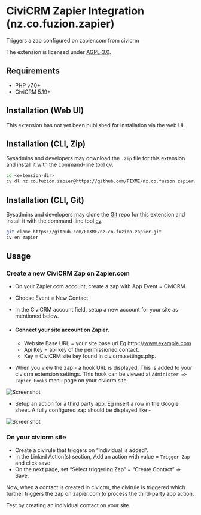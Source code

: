 # CiviCRM Zapier Integration (nz.co.fuzion.zapier)

Triggers a zap configured on zapier.com from civicrm

The extension is licensed under [AGPL-3.0](LICENSE.txt).

## Requirements

* PHP v7.0+
* CiviCRM 5.19+

## Installation (Web UI)

This extension has not yet been published for installation via the web UI.

## Installation (CLI, Zip)

Sysadmins and developers may download the `.zip` file for this extension and
install it with the command-line tool [cv](https://github.com/civicrm/cv).

```bash
cd <extension-dir>
cv dl nz.co.fuzion.zapier@https://github.com/FIXME/nz.co.fuzion.zapier/archive/master.zip
```

## Installation (CLI, Git)

Sysadmins and developers may clone the [Git](https://en.wikipedia.org/wiki/Git) repo for this extension and
install it with the command-line tool [cv](https://github.com/civicrm/cv).

```bash
git clone https://github.com/FIXME/nz.co.fuzion.zapier.git
cv en zapier
```

## Usage

### Create a new CiviCRM Zap on Zapier.com
- On your Zapier.com account, create a zap with App Event = CiviCRM.
- Choose Event = New Contact
- In the CiviCRM account field, setup a new account for your site as mentioned below.

- #### Connect your site account on Zapier.
    - Website Base URL = your site base url Eg http:://www.example.com
    - Api Key = api key of the permissioned contact.
    - Key = CiviCRM site key found in civicrm.settings.php.

- When you view the zap - a hook URL is displayed. This is added to your civicrm extension settings. This hook can be viewed at `Administer => Zapier Hooks` menu page on your civicrm site.

![Screenshot](/images/connect_civicrm_on_zapier.jpg)

- Setup an action for a third party app, Eg insert a row in the Google sheet. A fully configured zap should be displayed like -

![Screenshot](/images/zap.jpg)

### On your civicrm site
- Create a civirule that triggers on “Individual is added”.
- In the Linked Action(s) section, Add an action with value = `Trigger Zap` and click save.
- On the next page, set “Select triggering Zap” = “Create Contact” => Save.

Now, when a contact is created in civicrm, the civirule is triggered which further triggers the zap on zapier.com to process the third-party app action.

Test by creating an individual contact on your site.
